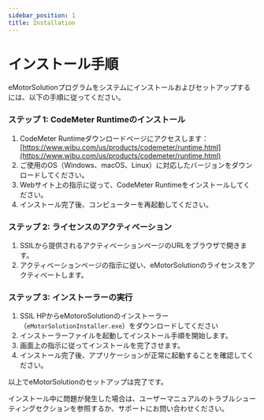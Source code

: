 ```yaml
---
sidebar_position: 1
title: Installation
---
```

# インストール手順

eMotorSolutionプログラムをシステムにインストールおよびセットアップするには、以下の手順に従ってください。

### ステップ 1: CodeMeter Runtimeのインストール

1. CodeMeter Runtimeダウンロードページにアクセスします：[https://www.wibu.com/us/products/codemeter/runtime.html](https://www.wibu.com/us/products/codemeter/runtime.html)
2. ご使用のOS（Windows、macOS、Linux）に対応したバージョンをダウンロードしてください。
3. Webサイト上の指示に従って、CodeMeter Runtimeをインストールしてください。
4. インストール完了後、コンピューターを再起動してください。

### ステップ 2: ライセンスのアクティベーション

1. SSILから提供されるアクティベーションページのURLをブラウザで開きます。
2. アクティベーションページの指示に従い、eMotorSolutionのライセンスをアクティベートします。

### ステップ 3: インストーラーの実行

1. SSIL HPからeMotoroSolutionのインストーラー（`eMotorSolutionInstaller.exe`）をダウンロードしてください
2. インストーラーファイルを起動してインストール手順を開始します。
3. 画面上の指示に従ってインストールを完了させます。
4. インストール完了後、アプリケーションが正常に起動することを確認してください。

<!-- 
### ステップ 4: GMSHのダウンロードと解凍

1. GMSH公式サイトにアクセスします：[https://gmsh.info](https://gmsh.info)
2. お使いのオペレーティングシステムに対応した**latest version**のGMSHをダウンロードしてください。
3. ダウンロードしたGMSHパッケージを、任意のフォルダに展開してください。

### ステップ 5: GMSHパスの設定

1. eMotorSolutionアプリケーションを開き、**File > Preferences > Paths > GMSH Path**へ進みます。
2. GMSH実行ファイルへのパス（ステップ4の「3」のフォルダの中にあります）を指定します。
-->

以上でeMotorSolutionのセットアップは完了です。

インストール中に問題が発生した場合は、ユーザーマニュアルのトラブルシューティングセクションを参照するか、サポートにお問い合わせください。
